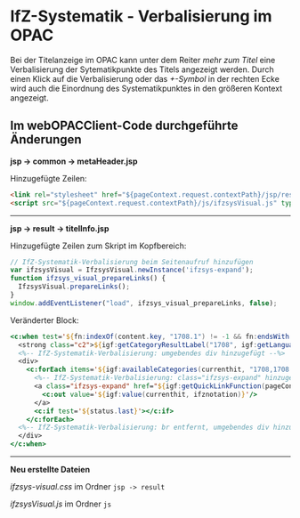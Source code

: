 # IfZ-Systematik - Verbalisierung im OPAC

Bei der Titelanzeige im OPAC kann unter dem Reiter *mehr zum Titel* eine Verbalisierung der Sytematikpunkte des Titels angezeigt werden.
Durch einen Klick auf die Verbalisierung oder das *+-Symbol* in der rechten Ecke wird auch die Einordnung des Systematikpunktes in den größeren Kontext angezeigt.

## Im webOPACClient-Code durchgeführte Änderungen

**jsp -> common -> metaHeader.jsp**

Hinzugefügte Zeilen:
```html
<link rel="stylesheet" href="${pageContext.request.contextPath}/jsp/result/ifzsys-visual.css" type="text/css"/>
<script src="${pageContext.request.contextPath}/js/ifzsysVisual.js" type="text/javascript"><!-- --></script>
```
---

**jsp -> result -> titelInfo.jsp**

Hinzugefügte Zeilen zum Skript im Kopfbereich:
```js
// IfZ-Systematik-Verbalisierung beim Seitenaufruf hinzufügen
var ifzsysVisual = IfzsysVisual.newInstance('ifzsys-expand');
function ifzsys_visual_prepareLinks() {
  IfzsysVisual.prepareLinks();
}
window.addEventListener("load", ifzsys_visual_prepareLinks, false);
```

Veränderter Block:
```jsp
<c:when test='${fn:indexOf(content.key, "1708.1") != -1 && fn:endsWith(content.key, "1708.1")}'>
  <strong class="c2">${igf:getCategoryResultLabel("1708", igf:getLanguage(pageContext))}:</strong>
  <%-- IfZ-Systematik-Verbalisierung: umgebendes div hinzugefügt --%>
  <div>
    <c:forEach items='${igf:availableCategories(currenthit, "1708,1708.*")}' var="ifznotation" varStatus="status">
      <%-- IfZ-Systematik-Verbalisierung: class="ifzsys-expand" hinzugefügt --%>
      <a class="ifzsys-expand" href="${igf:getQuickLinkFunction(pageContext, '1708', igf:value(currenthit, ifznotation))}">
        <c:out value='${igf:value(currenthit, ifznotation)}'/>
      </a>
      <c:if test='${status.last}'></c:if>
    </c:forEach>
  <%-- IfZ-Systematik-Verbalisierung: br entfernt, umgebendes div hinzugefügt --%>
  </div>
</c:when>
```
---

**Neu erstellte Dateien**

*ifzsys-visual.css* im Ordner `jsp -> result`

*ifzsysVisual.js* im Ordner `js`
